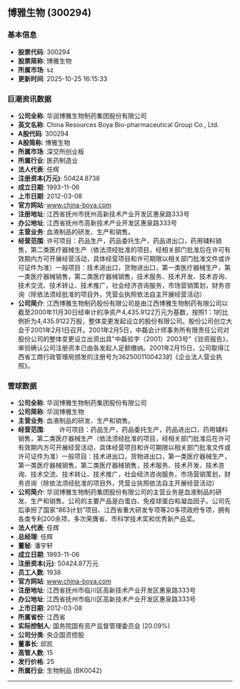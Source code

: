 ## 博雅生物 (300294)

### 基本信息

- **股票代码**: 300294
- **股票简称**: 博雅生物
- **所属市场**: sz
- **更新时间**: 2025-10-25 16:15:33

### 巨潮资讯数据

- **公司全称**: 华润博雅生物制药集团股份有限公司
- **英文名称**: China Resources Boya Bio-pharmaceutical Group Co., Ltd.
- **A股代码**: 300294
- **A股简称**: 博雅生物
- **所属市场**: 深交所创业板
- **所属行业**: 医药制造业
- **法人代表**: 任辉
- **注册资本(万元)**: 50424.8738
- **成立日期**: 1993-11-06
- **上市日期**: 2012-03-08
- **官方网站**: www.china-boya.com
- **注册地址**: 江西省抚州市抚州高新技术产业开发区惠泉路333号
- **办公地址**: 江西省抚州市高新技术产业开发区惠泉路333号
- **主营业务**: 血液制品的研发、生产和销售。
- **经营范围**: 许可项目：药品生产，药品委托生产，药品进出口，药用辅料销售，第二类医疗器械生产（依法须经批准的项目，经相关部门批准后在许可有效期内方可开展经营活动，具体经营项目和许可期限以相关部门批准文件或许可证件为准）一般项目：技术进出口，货物进出口，第一类医疗器械生产，第一类医疗器械销售，第二类医疗器械销售，技术服务、技术开发、技术咨询、技术交流、技术转让、技术推广，社会经济咨询服务，市场营销策划，财务咨询（除依法须经批准的项目外，凭营业执照依法自主开展经营活动）
- **公司简介**: 江西博雅生物制药股份有限公司是由江西博雅生物制药有限公司以截至2000年11月30日经审计的净资产4,435.9122万元为基数，按照1：1的比例折为4,435.9122万股，整体变更发起设立的股份有限公司。股份公司创立大会于2001年2月1日召开。2001年2月5日，中磊会计师事务所有限责任公司对股份公司的整体变更设立出资出具"中磊验字（2001）2003号"《验资报告》，审验确认公司注册资本已由各发起人足额缴纳。2001年2月15日，公司取得江西省工商行政管理局颁发的注册号为3625001100423的《企业法人营业执照》。

### 雪球数据

- **公司全称**: 华润博雅生物制药集团股份有限公司
- **公司简称**: 华润博雅生物
- **主营业务**: 血液制品的研发、生产和销售。
- **经营范围**: 　　许可项目：药品生产，药品委托生产，药品进出口，药用辅料销售，第二类医疗器械生产（依法须经批准的项目，经相关部门批准后在许可有效期内方可开展经营活动，具体经营项目和许可期限以相关部门批准文件或许可证件为准）一般项目：技术进出口，货物进出口，第一类医疗器械生产，第一类医疗器械销售，第二类医疗器械销售，技术服务、技术开发、技术咨询、技术交流、技术转让、技术推广，社会经济咨询服务，市场营销策划，财务咨询（除依法须经批准的项目外，凭营业执照依法自主开展经营活动）
- **公司简介**: 华润博雅生物制药集团股份有限公司的主营业务是血液制品的研发、生产和销售。公司的主要产品是白蛋白、免疫球蛋白和凝血因子。公司先后承担了国家“863计划”项目、江西省重大研发专项等20多项政府专项，拥有各类专利200余项，多次荣膺省、市科学技术奖和优秀新产品奖。
- **法人代表**: 任辉
- **总经理**: 任辉
- **董秘**: 潘宇轩
- **成立日期**: 1993-11-06
- **注册资本(元)**: 50424.87万元
- **员工人数**: 1938
- **官方网站**: www.china-boya.com
- **注册地址**: 江西省抚州市临川区高新技术产业开发区惠泉路333号
- **办公地址**: 江西省抚州市临川区高新技术产业开发区惠泉路333号
- **上市日期**: 2012-03-08
- **所属省份**: 江西省
- **实际控制人**: 国务院国有资产监督管理委员会 (20.09%)
- **公司分类**: 央企国资控股
- **董事长**: 邱凯
- **高管人数**: 15
- **发行价格**: 25
- **所属行业**: 生物制品 (BK0042)

---
